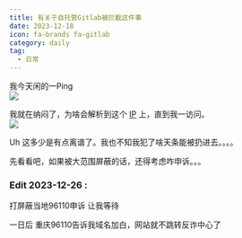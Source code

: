 ```yaml
---
title: 有关于自托管Gitlab被拦截这件事
date: 2023-12-18
icon: fa-brands fa-gitlab
category: daily
tag:
  - 日常
---
```

我今天闲的一Ping  
![](https://files.pysio.online/files/Pysio-Imges/20241006004058.png)

我就在纳闷了，为啥会解析到这个 [IP](https://106.74.25.198/) 上，直到我一访问。  
![](https://files.pysio.online/files/Pysio-Imges/20241006004137.png)

Uh 这多少是有点离谱了。我也不知我犯了啥天条能被扔进去。。。。

先看看吧，如果被大范围屏蔽的话，还得考虑咋申诉。。。

### Edit 2023-12-26 :

打屏蔽当地96110申诉 让我等待

一日后 重庆96110告诉我域名加白，网站就不跳转反诈中心了